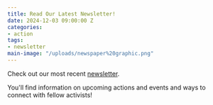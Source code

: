 ```yaml
---
title: Read Our Latest Newsletter!
date: 2024-12-03 09:00:00 Z
categories:
- action
tags:
- newsletter
main-image: "/uploads/newspaper%20graphic.png"
---
```


Check out our most recent [newsletter](https://mailchi.mp/d87b4f0d1470/2024-12-3-indivisiblelab-newsletter-10348055).

You'll find information on upcoming actions and events and ways to connect with fellow activists! 